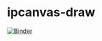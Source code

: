 # ipcanvas-draw

[![Binder](https://mybinder.org/badge_logo.svg)](https://mybinder.org/v2/gh/rndmcnlly/ipcanvas-draw/HEAD?urlpath=voila%2Frender%2FDemo.ipynb)
